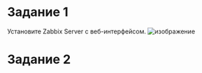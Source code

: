 # Задание 1
Установите Zabbix Server с веб-интерфейсом.
![изображение](https://user-images.githubusercontent.com/107613708/218031701-a959ea10-802b-49f9-b95d-a9e5308577cc.png)


# Задание 2


